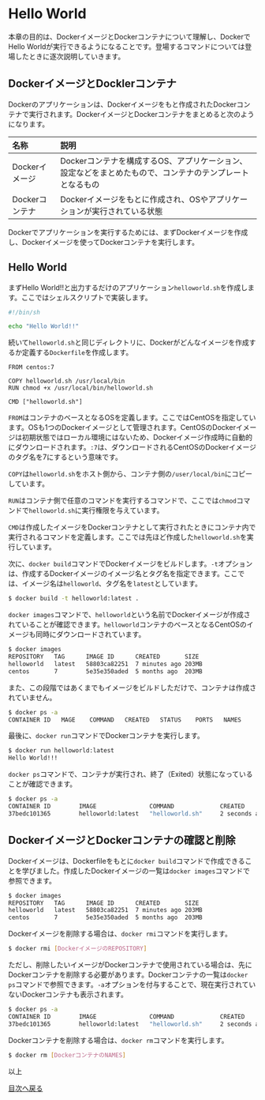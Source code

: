 # Hello World
本章の目的は、DockerイメージとDockerコンテナについて理解し、DockerでHello Worldが実行できるようになることです。登場するコマンドについては登場したときに逐次説明していきます。

## DockerイメージとDocklerコンテナ
Dockerのアプリケーションは、Dockerイメージをもと作成されたDockerコンテナで実行されます。DockerイメージとDockerコンテナをまとめると次のようになります。

|名称|説明|
|:--|:--|
|Dockerイメージ|Dockerコンテナを構成するOS、アプリケーション、設定などをまとめたもので、コンテナのテンプレートとなるもの|
|Dockerコンテナ|Dockerイメージをもとに作成され、OSやアプリケーションが実行されている状態|

Dockerでアプリケーションを実行するためには、まずDockerイメージを作成し、Dockerイメージを使ってDockerコンテナを実行します。

## Hello World
まずHello World!!と出力するだけのアプリケーション```helloworld.sh```を作成します。ここではシェルスクリプトで実装します。

```sh:helloworld.sh
#!/bin/sh

echo "Hello World!!"
```

続いて```helloworld.sh```と同じディレクトリに、Dockerがどんなイメージを作成するか定義する```Dockerfile```を作成します。

```
FROM centos:7

COPY helloworld.sh /usr/local/bin
RUN chmod +x /usr/local/bin/helloworld.sh

CMD ["helloworld.sh"]
```

```FROM```はコンテナのベースとなるOSを定義します。ここではCentOSを指定しています。OSも1つのDockerイメージとして管理されます。CentOSのDockerイメージは初期状態ではローカル環境にはないため、Dockerイメージ作成時に自動的にダウンロードされます。```:7```は、ダウンロードされるCentOSのDockerイメージのタグ名を7にするという意味です。

```COPY```は```helloworld.sh```をホスト側から、コンテナ側の```/user/local/bin```にコピーしています。

```RUN```はコンテナ側で任意のコマンドを実行するコマンドで、ここでは```chmod```コマンドで```helloworld.sh```に実行権限を与えています。

```CMD```は作成したイメージをDockerコンテナとして実行されたときにコンテナ内で実行されるコマンドを定義します。ここでは先ほど作成した```helloworld.sh```を実行しています。

次に、```docker build```コマンドでDockerイメージをビルドします。```-t```オプションは、作成するDockerイメージのイメージ名とタグ名を指定できます。ここでは、イメージ名は```helloworld```、タグ名を```latest```としています。

```sh
$ docker build -t helloworld:latest .
```

```docker images```コマンドで、```helloworld```という名前でDockerイメージが作成されていることが確認できます。```helloworld```コンテナのベースとなるCentOSのイメージも同時にダウンロードされています。

```sh
$ docker images
REPOSITORY   TAG      IMAGE ID      CREATED       SIZE
helloworld   latest   58803ca82251  7 minutes ago 203MB
centos       7        5e35e350aded  5 months ago  203MB
```

また、この段階ではあくまでもイメージをビルドしただけで、コンテナは作成されていません。

```sh
$ docker ps -a
CONTAINER ID   MAGE    COMMAND   CREATED   STATUS    PORTS   NAMES
```

最後に、```docker run```コマンドでDockerコンテナを実行します。

```sh
$ docker run helloworld:latest
Hello World!!!
```
```docker ps```コマンドで、コンテナが実行され、終了（Exited）状態になっていることが確認できます。


```sh
$ docker ps -a
CONTAINER ID        IMAGE               COMMAND             CREATED             STATUS                    PORTS               NAMES
37bedc101365        helloworld:latest   "helloworld.sh"     2 seconds ago       Exited (0) 1 second ago                       pedantic_cori
```

## DockerイメージとDockerコンテナの確認と削除
Dockerイメージは、Dockerfileをもとに```docker build```コマンドで作成できることを学びました。作成したDockerイメージの一覧は```docker images```コマンドで参照できます。

```sh
$ docker images
REPOSITORY   TAG      IMAGE ID      CREATED       SIZE
helloworld   latest   58803ca82251  7 minutes ago 203MB
centos       7        5e35e350aded  5 months ago  203MB
```

Dockerイメージを削除する場合は、```docker rmi```コマンドを実行します。

```sh
$ docker rmi [DockerイメージのREPOSITORY]
```

ただし、削除したいイメージがDockerコンテナで使用されている場合は、先にDockerコンテナを削除する必要があります。Dockerコンテナの一覧は```docker ps```コマンドで参照できます。```-a```オプションを付与することで、現在実行されていないDockerコンテナも表示されます。

```sh
$ docker ps -a
CONTAINER ID        IMAGE               COMMAND             CREATED             STATUS                    PORTS               NAMES
37bedc101365        helloworld:latest   "helloworld.sh"     2 seconds ago       Exited (0) 1 second ago                       pedantic_cori
```

Dockerコンテナを削除する場合は、```docker rm```コマンドを実行します。

```sh
$ docker rm [DockerコンテナのNAMES]
```

以上

[目次へ戻る](https://github.com/JuvenileTalk9/Docker)